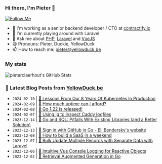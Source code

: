 ### Hi there, I'm Pieter 👋  
[![Follow Me](https://img.shields.io/github/followers/pieterclaerhout?label=Follow&style=social)](https://github.com/pieterclaerhout)

- 🏢 I'm working as a senior backend developer / CTO at [contractify.io](https://contractify.io)
- 🌱 I’m currently playing around with Laravel
- 💬 Ask me about [PHP](https://php.net), [Laravel](http://laravel.com) and [VueJS](https://vuejs.org)
- 😄 Pronouns: Pieter, Duckie, YellowDuck
- 📫 How to reach me: pieter@yellowduck.be

### My stats

![pieterclaerhout's GitHub Stats](https://github-readme-stats.vercel.app/api?username=pieterclaerhout&show_icons=true&count_private=true&line_height=40)

### 📩 Latest Blog Posts from [YellowDuck.be](https://www.yellowduck.be/)
<!-- BLOG-POST-LIST:START -->
- `2024-02-10` | [🔗 Lessons From Our 8 Years Of Kubernetes In Production](https://www.yellowduck.be/posts/lessons-from-our-8-years-of-kubernetes-in-production-two-major-cluster-crashes-ditching-self)  
- `2024-02-09` | [🔗 How much uptime can I afford?](https://www.yellowduck.be/posts/how-much-uptime-can-i-afford)  
- `2024-02-08` | [🔗 Go 1.22 is released!](https://www.yellowduck.be/posts/go-1-22-is-released-the-go-programming-language)  
- `2024-02-07` | [🐥 Using jq to inspect Caddy logfiles](https://www.yellowduck.be/posts/using-jq-to-inspect-caddy-logfiles)  
- `2023-12-14` | [🔗 Go and SQL: Pitfalls With Existing Libraries &lpar;and a  Better Solution&rpar;](https://www.yellowduck.be/posts/go-and-sql-pitfalls-with-existing-libraries-and-a-better-solution)  
- `2023-12-13` | [🔗 Sign in with GitHub in Go - Eli Bendersky&#39;s website](https://www.yellowduck.be/posts/sign-in-with-github-in-go-eli-benderskys-website)  
- `2023-12-08` | [🔗 How to build a SaaS in a weekend](https://www.yellowduck.be/posts/how-to-build-a-saas-in-a-weekend)  
- `2023-12-07` | [🔗 Bulk Update Multiple Records with Separate Data with Laravel](https://www.yellowduck.be/posts/bulk-update-multiple-records-with-separate-data-laravel)  
- `2023-12-06` | [🔗 Intuitive Vue Console Logging for Reactive Objects](https://www.yellowduck.be/posts/intuitive-vue-console-logging-for-reactive-objects)  
- `2023-12-02` | [🔗 Retrieval Augmented Generation in Go](https://www.yellowduck.be/posts/retrieval-augmented-generation-in-go-eli-benderskys-website)  

<!-- BLOG-POST-LIST:END -->
